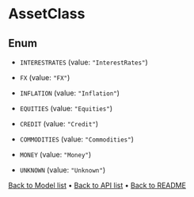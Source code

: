 

# AssetClass

## Enum


* `INTERESTRATES` (value: `"InterestRates"`)

* `FX` (value: `"FX"`)

* `INFLATION` (value: `"Inflation"`)

* `EQUITIES` (value: `"Equities"`)

* `CREDIT` (value: `"Credit"`)

* `COMMODITIES` (value: `"Commodities"`)

* `MONEY` (value: `"Money"`)

* `UNKNOWN` (value: `"Unknown"`)



[Back to Model list](../README.md#documentation-for-models) &#8226; [Back to API list](../README.md#documentation-for-api-endpoints) &#8226; [Back to README](../README.md)


